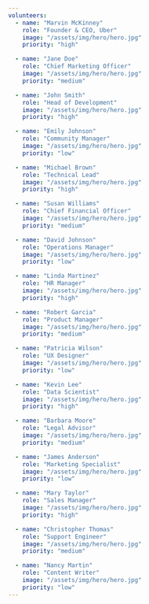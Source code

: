 ```yaml
---
volunteers:
  - name: "Marvin McKinney"
    role: "Founder & CEO, Uber"
    image: "/assets/img/hero/hero.jpg"
    priority: "high"

  - name: "Jane Doe"
    role: "Chief Marketing Officer"
    image: "/assets/img/hero/hero.jpg"
    priority: "medium"

  - name: "John Smith"
    role: "Head of Development"
    image: "/assets/img/hero/hero.jpg"
    priority: "high"

  - name: "Emily Johnson"
    role: "Community Manager"
    image: "/assets/img/hero/hero.jpg"
    priority: "low"

  - name: "Michael Brown"
    role: "Technical Lead"
    image: "/assets/img/hero/hero.jpg"
    priority: "high"

  - name: "Susan Williams"
    role: "Chief Financial Officer"
    image: "/assets/img/hero/hero.jpg"
    priority: "medium"

  - name: "David Johnson"
    role: "Operations Manager"
    image: "/assets/img/hero/hero.jpg"
    priority: "low"

  - name: "Linda Martinez"
    role: "HR Manager"
    image: "/assets/img/hero/hero.jpg"
    priority: "high"

  - name: "Robert Garcia"
    role: "Product Manager"
    image: "/assets/img/hero/hero.jpg"
    priority: "medium"

  - name: "Patricia Wilson"
    role: "UX Designer"
    image: "/assets/img/hero/hero.jpg"
    priority: "low"

  - name: "Kevin Lee"
    role: "Data Scientist"
    image: "/assets/img/hero/hero.jpg"
    priority: "high"

  - name: "Barbara Moore"
    role: "Legal Advisor"
    image: "/assets/img/hero/hero.jpg"
    priority: "medium"

  - name: "James Anderson"
    role: "Marketing Specialist"
    image: "/assets/img/hero/hero.jpg"
    priority: "low"

  - name: "Mary Taylor"
    role: "Sales Manager"
    image: "/assets/img/hero/hero.jpg"
    priority: "high"

  - name: "Christopher Thomas"
    role: "Support Engineer"
    image: "/assets/img/hero/hero.jpg"
    priority: "medium"

  - name: "Nancy Martin"
    role: "Content Writer"
    image: "/assets/img/hero/hero.jpg"
    priority: "low"
---
```

